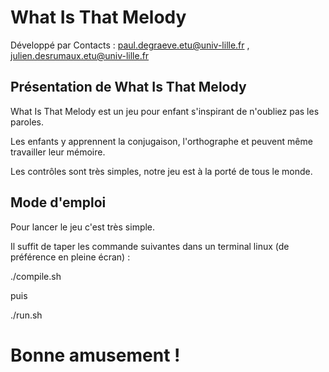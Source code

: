 # What Is That Melody

Développé par <Paul Degraeve> <Julien Desrumaux>
Contacts : <paul.degraeve.etu@univ-lille.fr> , <julien.desrumaux.etu@univ-lille.fr>

## Présentation de What Is That Melody

What Is That Melody est un jeu pour enfant s'inspirant de n'oubliez pas les paroles.

Les enfants y apprennent la conjugaison, l'orthographe et peuvent même travailler leur mémoire.

Les contrôles sont très simples, notre jeu est à la porté de tous le monde.

## Mode d'emploi

Pour lancer le jeu c'est très simple.

Il suffit de taper les commande suivantes dans un terminal linux (de préférence en pleine écran) :

./compile.sh

puis

./run.sh

# Bonne amusement !